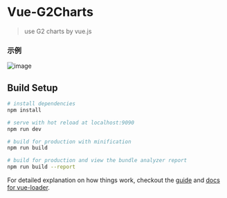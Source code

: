 # Vue-G2Charts
> use G2 charts by vue.js

### 示例
 ![image](/Users/qiushiyuan/Downloads/WechatIMG1629.jpeg)   
 
## Build Setup

``` bash
# install dependencies
npm install

# serve with hot reload at localhost:9090
npm run dev

# build for production with minification
npm run build

# build for production and view the bundle analyzer report
npm run build --report
```

For detailed explanation on how things work, checkout the [guide](http://vuejs-templates.github.io/webpack/) and [docs for vue-loader](http://vuejs.github.io/vue-loader).
